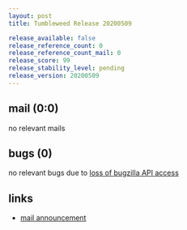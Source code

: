 ```yaml
---
layout: post
title: Tumbleweed Release 20200509

release_available: false
release_reference_count: 0
release_reference_count_mail: 0
release_score: 99
release_stability_level: pending
release_version: 20200509
---
```


## mail (0:0)

no relevant mails

## bugs (0)

<!--more-->

no relevant bugs due to [loss of bugzilla API access](https://bugzilla.opensuse.org/show_bug.cgi?id=1157722)



## links

- [mail announcement](https://lists.opensuse.org/opensuse-factory/2020-05/msg00144.html)
